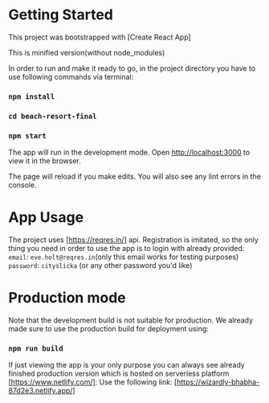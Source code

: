 # Getting Started

This project was bootstrapped with [Create React App]

This is minified version(without node_modules)

In order to run and make it ready to go, in the project directory you have to use following commands via terminal:

### `npm install`

### `cd beach-resort-final`

### `npm start`

The app will run in the development mode.
Open [http://localhost:3000](http://localhost:3000) to view it in the browser.

The page will reload if you make edits.
You will also see any lint errors in the console.

# App Usage

The project uses [https://reqres.in/] api.
Registration is imitated, so the only thing you need in order to use the app is to login with already provided:
`email`: `eve.holt@reqres.in`(only this email works for testing purposes)
`password`: `cityslicka` (or any other password you'd like)

# Production mode

Note that the development build is not suitable for production.
We already made sure to use the production build for deployment using:

### `npm run build`

If just viewing the app is your only purpose you can always see already finished production version which is hosted on serverless platform [https://www.netlify.com/]:
Use the following link:
[https://wizardly-bhabha-87d2e3.netlify.app/]
